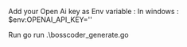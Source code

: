Add your Open Ai key as Env variable :
In windows : $env:OPENAI_API_KEY='<key here>'

Run go run .\bosscoder_generate.go
